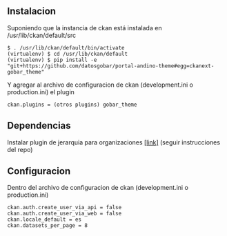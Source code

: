 ## Instalacion
Suponiendo que la instancia de ckan está instalada en /usr/lib/ckan/default/src
```
$ . /usr/lib/ckan/default/bin/activate
(virtualenv) $ cd /usr/lib/ckan/default
(virtualenv) $ pip install -e "git+https://github.com/datosgobar/portal-andino-theme#egg=ckanext-gobar_theme"
```
Y agregar al archivo de configuracion de ckan (development.ini o production.ini) el plugin
```
ckan.plugins = (otros plugins) gobar_theme
```

## Dependencias

Instalar plugin de jerarquia para organizaciones [[link]](https://github.com/datagovuk/ckanext-hierarchy) (seguir instrucciones del repo)

## Configuracion
Dentro del archivo de configuracion de ckan (development.ini o production.ini)
```
ckan.auth.create_user_via_api = false
ckan.auth.create_user_via_web = false
ckan.locale_default = es
ckan.datasets_per_page = 8
```
